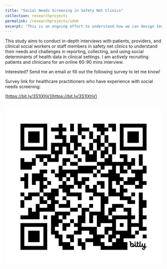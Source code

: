 ```yaml
---
title: "Social Needs Screening in Safety Net Clinics"
collection: researchprojects
permalink: /researchprojects/sdoh
excerpt: 'This is an ongoing effort to understand how we can design technologies to assist in social needs screening. If you have experience with reporting or collecting social determinants of health information in safety net clinics, I would like to hear from you! Check out the link for more information.'
---
```

This study aims to conduct in-depth interviews with patients, providers, and clinical social workers or staff members in safety net clinics to understand their needs and challenges in reporting, collecting, and using social determinants of health data in clinical settings. I am actively recruiting patients and clinicians for an online 60-90 mins interview.

Interested? Send me an email or fill out the following survey to let me know!

Survey link for healthcare practitioners who have experience with social needs screening: 

[https://bit.ly/3S1IXhV](https://bit.ly/3S1IXhV)

<br/><img src='/images/bit.ly_4aLZCMQ.png'>